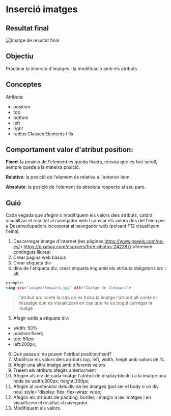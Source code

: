 # Inserció imatges

## Resultat final
<image src="./images/lleoigirafa.png" alt="Imatge de resultat final">

## Objectiu
Practicar la inserció d'imatges i la modificació amb els atributs

## Conceptes
Atributs:
- position
- top
- bottom
- left
- right
- radius
Classes
Elements fills 
## Comportament valor d'atribut position:
  **Fixed**: la posició de l'element es queda fixada, encara que es faci scroll, sempre queda a la mateixa posició.

  **Relative**: la posició de l'element és relativa a l'anterior ítem.

  **Absolute**: la posició de l'element és absoluta respecte al seu pare.
## Guió
Cada vegada que afegim o modifiquem els valors dels atributs, caldrà visualitzar el resultat al navegador web i canviar els valors des del l'eina per a Desenvolupadors incorporat al navegador web (polsant F12 visualitzem l'eina).
1. Descarregar imatge d'internet (les pàgines https://www.pexels.com/es-es/ i https://pixabay.com/es/users/free-photos-242387/ ofereixen continguts lliures)
2. Crear pàgina web bàsica
3. Crear etiqueta div
4. dins de l'etiqueta div, crear etiqueta img amb els atributs obligatoris src i alt.
```htm
exemple:
<img src="images/leopard.jpg" alt="Ímatge de lleopard">
```
> l'atribut src conté la ruta on es troba la imatge
> l'atribut alt conté el missatge que es visualitzarà en cas que no es pugui carregar la imatge

5. Afegir estils a etiqueta div:
- width: 50%
- position:fixed;
- top: 50px;
- left:200px;
6. Què passa si no posem l'atribut position:fixed?
7. Modificar els valors dels atributs top, left, width, heigh amb valors de %.
8. Afegir una altra imatge amb diferents valors
9. Treiem els atributs afegits anteriorment
10. Afegim als div de cada imatge l'atribut de display:block; i a la imatge una mida de width:300px; height:300px;
11. Afegim al contenidor dels div de les imatges (pot ser el body o un div nou) style="display: flex; flex-wrap: wrap;
12. Afegim els atributs de padding, border, i margin a les imatges i en visualitzem el resultat al navegador.
13. Modifiquem els valors.